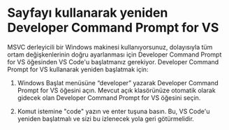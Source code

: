 <h1 data-loc-id="walkthrough.windows.title.open.dev.command.prompt">Sayfayı kullanarak yeniden <span>Developer Command Prompt for VS</span></h1>
<p data-loc-id="walkthrough.windows.background.dev.command.prompt"> MSVC derleyicili bir Windows makinesi kullanıyorsunuz, dolayısıyla tüm ortam değişkenlerinin doğru ayarlanması için <span>Developer Command Prompt for VS</span> öğesinden VS Code'u başlatmanız gerekiyor. <span>Developer Command Prompt for VS</span> kullanarak yeniden başlatmak için:</p>
<ol>
<li><p data-loc-id="walkthrough.open.command.prompt">Windows Başlat menüsüne “<span>developer</span>” yazarak <span>Developer Command Prompt for VS</span> öğesini açın. Mevcut açık klasörünüze otomatik olarak gidecek olan <span>Developer Command Prompt for VS</span> öğesini seçin.</p>
</li>
<li><p data-loc-id="walkthrough.windows.press.f5">Komut istemine "<span>code</span>" yazın ve enter tuşuna basın. Bu, VS Code'u yeniden başlatmalı ve sizi bu izlenecek yola geri götürmelidir. </p>
</li>
</ol>